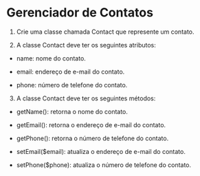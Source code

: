 # Gerenciador de Contatos

1. Crie uma classe chamada Contact que represente um contato.

2. A classe Contact deve ter os seguintes atributos:

-   name: nome do contato.

-   email: endereço de e-mail do contato.

-   phone: número de telefone do contato.

3. A classe Contact deve ter os seguintes métodos:

-   getName(): retorna o nome do contato.

-   getEmail(): retorna o endereço de e-mail do contato.

-   getPhone(): retorna o número de telefone do contato.

-   setEmail($email): atualiza o endereço de e-mail do contato.

-   setPhone($phone): atualiza o número de telefone do contato.
